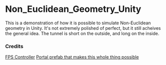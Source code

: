# Non_Euclidean_Geometry_Unity
 
This is a demonstration of how it is possible to simulate Non-Euclidean geometry in Unity.  It's not extremely polished of perfect, but it still acheives the general idea.  The tunnel is short on the outside, and long on the inside.

### Credits
[FPS Controller](https://www.technoob.me/2019/10/how-to-make-fps-controller-unity.html)
[Portal prefab that makes this whole thing possible](https://www.youtube.com/watch?v=iHqjscifPnI)
